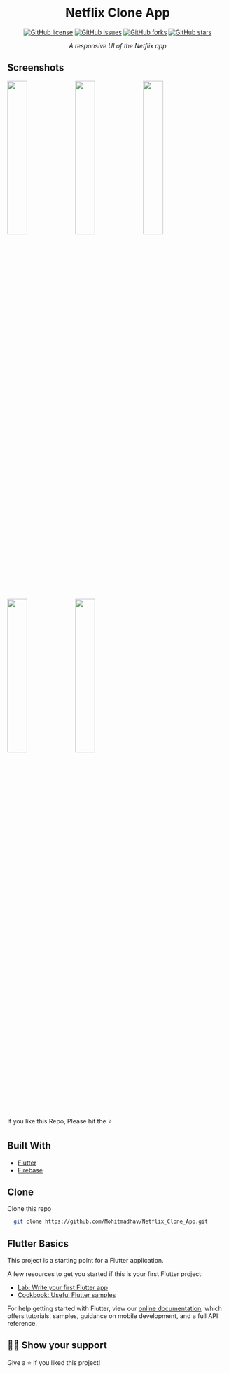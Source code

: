 <h1 align="center">Netflix Clone App</h1>
<div align="center">
<a href="https://github.com/Mohitmadhav/Netflix_Clone_App/blob/main/LICENSE"><img alt="GitHub license" src="https://img.shields.io/github/license/Mohitmadhav/Netflix_Clone_App?label=Licence"></a>
<a href="https://github.com/Mohitmadhav/Netflix_Clone_App/issues"><img alt="GitHub issues" src="https://img.shields.io/github/issues/Mohitmadhav/Netflix_Clone_App"></a>
  <a href="https://github.com/Mohitmadhav/Netflix_Clone_App/network"><img alt="GitHub forks" src="https://img.shields.io/github/forks/Mohitmadhav/Netflix_Clone_App"></a>
  <a href="https://github.com/Mohitmadhav/Netflix_Clone_App/stargazers"><img alt="GitHub stars" src="https://img.shields.io/github/stars/Mohitmadhav/Netflix_Clone_App"></a>
</div>
<p align="center"><i>A responsive UI of the Netflix app</i></p>

## Screenshots
<p>
 <img align = "center"src="https://user-images.githubusercontent.com/59333817/104824124-4b23fe00-5875-11eb-8cce-5bbd3e85cc0b.png" width="30%" height="30%" />
 <img align = "center" src="https://user-images.githubusercontent.com/59333817/104824134-65f67280-5875-11eb-8bba-2278e39fdd0c.png" width="30%" height="30%" />
 <img align = "center" src="https://user-images.githubusercontent.com/59333817/104824146-7870ac00-5875-11eb-8d24-514401353296.png" width="30%" height="30%" />
 </p>
 <img align = "center" src="https://user-images.githubusercontent.com/59333817/104824162-9c33f200-5875-11eb-8dd1-6e71f8362f8e.png" width="30%" height="30%" />
 <img align = "center" src="https://user-images.githubusercontent.com/59333817/104824174-ac4bd180-5875-11eb-9bfe-726d25f59033.png" width="30%" height="30%" />
  

If you like this Repo, Please hit the :star:

## Built With

* [Flutter](https://flutter.dev/)
* [Firebase](https://firebase.google.com/)

## Clone

Clone this repo
 ```sh
   git clone https://github.com/Mohitmadhav/Netflix_Clone_App.git
   ```

## Flutter Basics

This project is a starting point for a Flutter application.

A few resources to get you started if this is your first Flutter project:

- [Lab: Write your first Flutter app](https://flutter.dev/docs/get-started/codelab)
- [Cookbook: Useful Flutter samples](https://flutter.dev/docs/cookbook)

For help getting started with Flutter, view our
[online documentation](https://flutter.dev/docs), which offers tutorials,
samples, guidance on mobile development, and a full API reference.

## :man_astronaut: Show your support

Give a ⭐️ if you liked this project!
